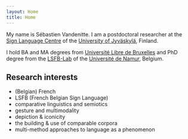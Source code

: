 ```yaml
---
layout: Home
title: Home
---
```

My name is Sébastien Vandenitte. I am a postdoctoral researcher at the [Sign Language Centre](https://www.jyu.fi/en/humsoc/kivi/sign-language-centre) of the [University of Jyväskylä](https://www.jyu.fi/en), Finland. 

I hold BA and MA degrees from [Université Libre de Bruxelles](https://www.ulb.be/en/ulb-homepage) and PhD degree from the [LSFB-Lab](https://www.unamur.be/en/entity/laboratoire-de-langue-des-signes-de-belgique-francophone) of the [Université de Namur](http://www.unamur.be/en), Belgium.

## Research interests
- (Belgian) French
- LSFB (French Belgian Sign Language)
- comparative linguistics and semiotics 
- gesture and multimodality
- depiction & iconicity
- the building & use of comparable corpora
- multi-method approaches to language as a phenomenon
